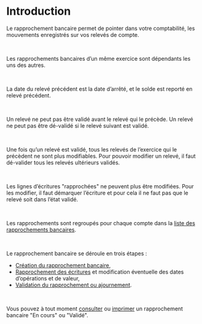 # Introduction



Le rapprochement bancaire permet de pointer dans votre comptabilité, 
 les mouvements enregistrés sur vos relevés de compte.


 


Les rapprochements bancaires d’un même exercice sont dépendants les 
 uns des autres.


 


La date du relevé précédent est la date d’arrêté, et le solde est reporté 
 en relevé précédent.


 


Un relevé ne peut pas être validé avant le relevé qui le précède. Un 
 relevé ne peut pas être dé-validé si le relevé suivant est validé.


 


Une fois qu’un relevé est validé, tous les relevés de l’exercice qui 
 le précèdent ne sont plus modifiables. Pour pouvoir modifier un relevé, 
 il faut dé-valider tous les relevés ultérieurs validés.


 


Les lignes d’écritures "rapprochées" ne peuvent plus être 
 modifiées. Pour les modifier, il faut démarquer l’écriture et pour cela 
 il ne faut pas que le relevé soit dans l’état validé.


 


Les rapprochements sont regroupés pour chaque compte dans la [liste 
 des rapprochements bancaires](../2/ListeRapprochementsBancaires.md).


 


Le rapprochement bancaire se déroule en trois étapes :


* [Création 
 du rapprochement bancaire](../4/CreationRapprochementBancaire.md),
* [Rapprochement 
 des écritures](../4/RapprochementEcritures.md) et modification éventuelle des dates d’opérations 
 et de valeur,
* [Validation 
 du rapprochement ou ajournement](../4/ValidationRapprochementBancaire.md).


 


Vous pouvez à tout moment [consulter](../3/ConsultationRapprochementBancaire.md) 
 ou [imprimer](../5/ImpressionRapprochementBancaire.md) 
 un rapprochement bancaire "En cours" ou "Validé".


 
